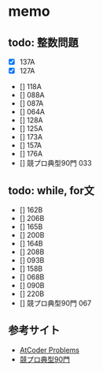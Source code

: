 # memo
## todo: 整数問題
- [x] 137A
- [x] 127A
- [] 118A
- [] 088A
- [] 087A
- [] 064A
- [] 128A
- [] 125A
- [] 173A
- [] 157A
- [] 176A
- [] 競プロ典型90門 033

## todo: while, for文
- [] 162B
- [] 206B
- [] 165B
- [] 200B
- [] 164B
- [] 208B
- [] 093B
- [] 158B
- [] 068B
- [] 090B
- [] 220B
- [] 競プロ典型90門 067

## 参考サイト
- [AtCoder Problems](https://kenkoooo.com/atcoder/)
- [競プロ典型90門](https://atcoder.jp/contests/typical90)
